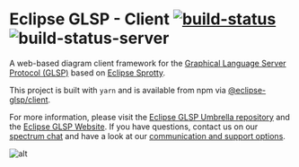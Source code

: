 # Eclipse GLSP - Client [![build-status](https://img.shields.io/jenkins/build?jobUrl=https%3A%2F%2Fci.eclipse.org%2Fglsp%2Fjob%2Feclipse-glsp%2Fjob%2Fglsp-client%2Fjob%2Fmaster%2F)](https://ci.eclipse.org/glsp/job/eclipse-glsp/job/glsp-client/job/master) ![build-status-server](https://img.shields.io/jenkins/build?jobUrl=https://ci.eclipse.org/glsp/job/deploy-npm-glsp-client/&label=publish)

A web-based diagram client framework for the [Graphical Language Server Protocol (GLSP)](https://github.com/eclipse-glsp/glsp) based on [Eclipse Sprotty](https://github.com/eclipse/sprotty).

This project is built with `yarn` and is available from npm via [@eclipse-glsp/client](https://www.npmjs.com/package/@eclipse-glsp/client).

For more information, please visit the [Eclipse GLSP Umbrella repository](https://github.com/eclipse-glsp/glsp) and the [Eclipse GLSP Website](https://www.eclipse.org/glsp/). If you have questions, contact us on our [spectrum chat](https://spectrum.chat/glsp/) and have a look at our [communication and support options](https://www.eclipse.org/glsp/contact/).

![alt](https://www.eclipse.org/glsp/images/diagramanimated.gif)
